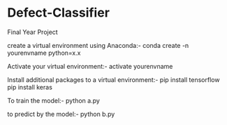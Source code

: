 # Defect-Classifier
Final Year Project

create a virtual environment using Anaconda:-
conda create -n yourenvname python=x.x

Activate your virtual environment:-
activate yourenvname

Install additional packages to a virtual environment:-
pip install tensorflow
pip install keras

To train the model:-
python a.py

to predict by the model:-
python b.py 
